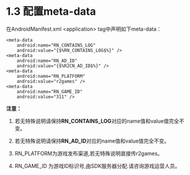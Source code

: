 # 1.3 配置meta-data

在AndroidManifest.xml &lt;application&gt; tag中声明如下meta-data：

```text
<meta-data
    android:name="RN_CONTAINS_LOG"
    android:value="{$%RN_CONTAINS_LOG$%}" />
<meta-data
    android:name="RN_AD_ID"
    android:value="{$%R2CN_AD_ID$%}" />
<meta-data
    android:name="RN_PLATFORM"
    android:value="r2games" />
<meta-data
    android:name="RN_GAME_ID"
    android:value="311" />
```

**注意：**

1.  若无特殊说明请保持**RN\_CONTAINS\_LOG**对应的name值和value值完全不变。

2.  若无特殊说明请保持**RN\_AD\_ID**对应的name值和value值完全不变。

3. RN\_PLATFORM为游戏发布渠道,若无特殊说明直接传r2games。

4. RN\_GAME\_ID 为游戏ID标识号,由SDK服务器分配.请咨询游戏运营人员。

